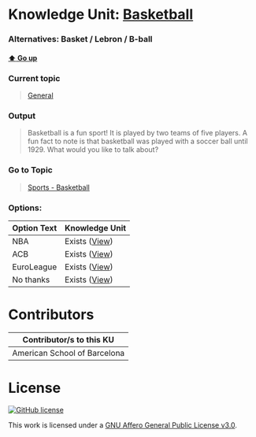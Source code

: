 # Knowledge Unit: [Basketball](../../knowledge_units/general/basketball.md)
### Alternatives:   Basket   /  Lebron   /  B-ball 
#### [:arrow_up: Go up](../../topics/general.md)
### Current topic
> [General](../../topics/general.md)
### Output
> Basketball is a fun sport! It is played by two teams of five players. A fun fact to note is that basketball was played with a soccer ball until 1929. What would you like to talk about?
### Go to Topic
> [Sports - Basketball](../../topics/sports-basketball.md)

### Options: 

| Option Text | Knowledge Unit |
| - | - |  
| NBA  |  Exists ([View](../../knowledge_units/sports-basketball/nba.md))  |  
| ACB  |  Exists ([View](../../knowledge_units/sports-basketball/acb.md))  |  
| EuroLeague  |  Exists ([View](../../knowledge_units/sports-basketball/euroleague.md))  |  
| No thanks  |  Exists ([View](../../knowledge_units/sports-basketball/no-thanks.md))  | 

# Contributors

| Contributor/s to this KU |
| - | 
| American School of Barcelona |

# License
[![GitHub license](https://img.shields.io/github/license/inbrainz/cerebro)](https://github.com/inbrainz/cerebro/blob/master/LICENSE)

This work is licensed under a [GNU Affero General Public License v3.0](https://www.gnu.org/licenses/agpl-3.0.txt).